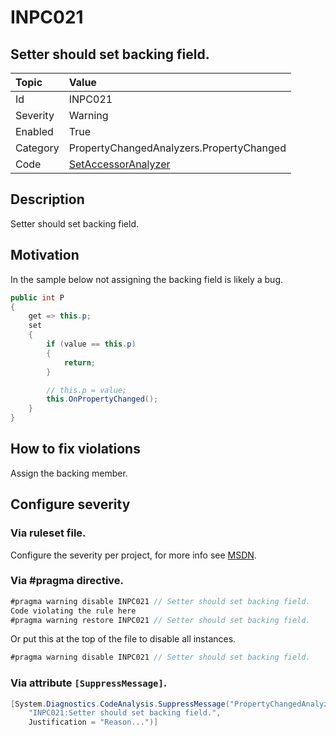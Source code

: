 # INPC021
## Setter should set backing field.

| Topic    | Value
| :--      | :--
| Id       | INPC021
| Severity | Warning
| Enabled  | True
| Category | PropertyChangedAnalyzers.PropertyChanged
| Code     | [SetAccessorAnalyzer](https://github.com/DotNetAnalyzers/PropertyChangedAnalyzers/blob/master/PropertyChangedAnalyzers/Analyzers/SetAccessorAnalyzer.cs)

## Description

Setter should set backing field.

## Motivation

In the sample below not assigning the backing field is likely a bug.

```cs
public int P
{
    get => this.p;
    set
    {
        if (value == this.p)
        {
            return;
        }

        // this.p = value;
        this.OnPropertyChanged();
    }
}
```

## How to fix violations

Assign the backing member.

<!-- start generated config severity -->
## Configure severity

### Via ruleset file.

Configure the severity per project, for more info see [MSDN](https://msdn.microsoft.com/en-us/library/dd264949.aspx).

### Via #pragma directive.
```C#
#pragma warning disable INPC021 // Setter should set backing field.
Code violating the rule here
#pragma warning restore INPC021 // Setter should set backing field.
```

Or put this at the top of the file to disable all instances.
```C#
#pragma warning disable INPC021 // Setter should set backing field.
```

### Via attribute `[SuppressMessage]`.

```C#
[System.Diagnostics.CodeAnalysis.SuppressMessage("PropertyChangedAnalyzers.PropertyChanged", 
    "INPC021:Setter should set backing field.", 
    Justification = "Reason...")]
```
<!-- end generated config severity -->